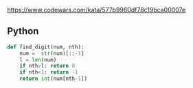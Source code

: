 https://www.codewars.com/kata/577b9960df78c19bca00007e

## Python
```py
def find_digit(num, nth):
    num =  str(num)[::-1]
    l = len(num)
    if nth>l: return 0
    if nth<1: return -1
    return int(num[nth-1])
```